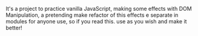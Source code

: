 It's a project to practice vanilla JavaScript, making some effects with DOM Manipulation, a pretending make refactor of this effects e separate in modules for anyone use, so if you read this. use as you wish and make it better!
